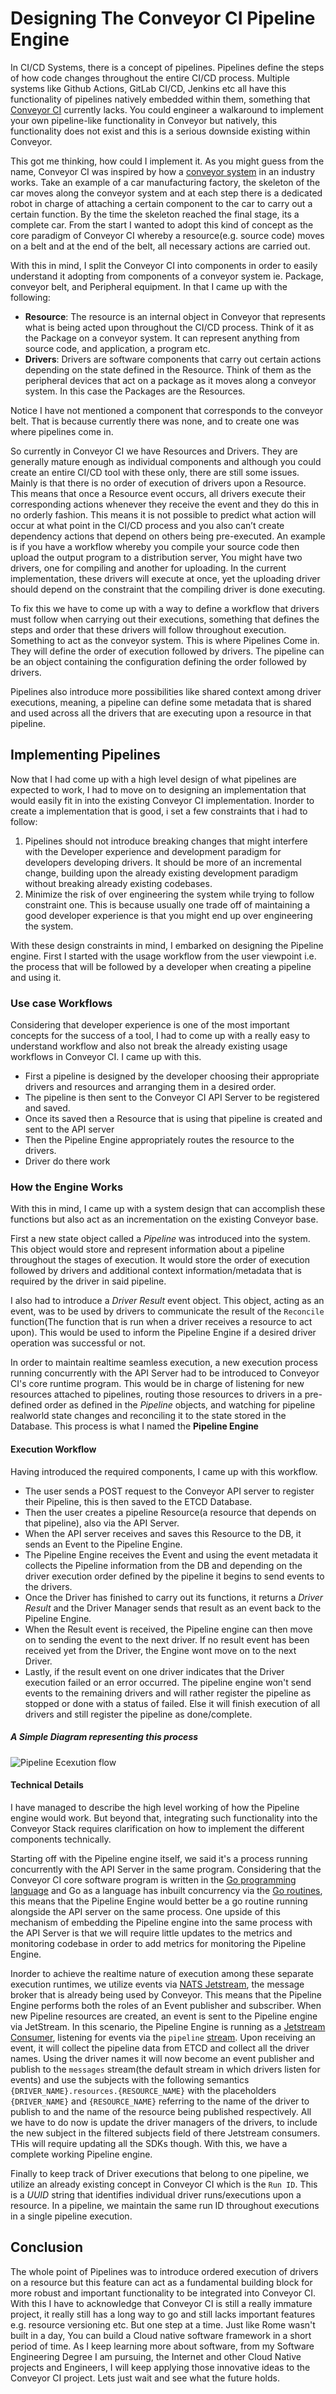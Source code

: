 # Designing The Conveyor CI Pipeline Engine

In CI/CD Systems, there is a concept of pipelines. Pipelines define the steps of how code changes throughout the entire CI/CD process. Multiple systems like Github Actions, GitLab CI/CD, Jenkins etc all have this functionality of pipelines natively embedded within them, something that [Conveyor CI](https://conveyor.open.ug/) currently lacks. You could engineer a walkaround to implement your own pipeline-like functionality in Conveyor but natively, this functionality does not exist and this is a serious downside existing within Conveyor.

This got me thinking, how could I implement it. As you might guess from the name, Conveyor CI was inspired by how a [conveyor system](https://en.wikipedia.org/wiki/Conveyor_system) in an industry works. Take an example of a car manufacturing factory, the skeleton of the car moves along the conveyor system and at each step there is a dedicated robot in charge of attaching a certain component to the car to carry out a certain function. By the time the skeleton reached the final stage, its a complete car. From the start I wanted to adopt this kind of concept as the core paradigm of Conveyor CI whereby a resource(e.g. source code) moves on a belt and at the end of the belt, all necessary actions are carried out.

With this in mind, I split the Conveyor CI into components in order to easily understand it adopting from components of a conveyor system ie. Package, conveyor belt, and Peripheral equipment. In that I came up with the following:

- **Resource**: The resource is an internal object in Conveyor that represents what is being acted upon throughout the CI/CD process. Think of it as the Package on a conveyor system. It can represent anything from source code, and application, a program etc.
- **Drivers**: Drivers are software components that carry out certain actions depending on the state defined in the Resource. Think of them as the peripheral devices that act on a package as it moves along a conveyor system. In this case the Packages are the Resources.

Notice I have not mentioned a component that corresponds to the conveyor belt. That is because currently there was none, and to create one was where pipelines come in.

So currently in Conveyor CI we have Resources and Drivers. They are generally mature enough as individual components and although you could create an entire CI/CD tool with these only, there are still some issues. Mainly is that there is no order of execution of drivers upon a Resource. This means that once a Resource event occurs, all drivers execute their corresponding actions whenever they receive the event and they do this in no orderly fashion. This means it is not possible to predict what action will occur at what point in the CI/CD process and you also can’t create dependency actions that depend on others being pre-executed. An example is if you have a workflow whereby you compile your source code then upload the output program to a distribution server, You might have two drivers, one for compiling and another for uploading. In the current implementation, these drivers will execute at once, yet the uploading driver should depend on the constraint that the compiling driver is done executing.

To fix this we have to come up with a way to define a workflow that drivers must follow when carrying out their executions, something that defines the steps and order that these drivers will follow throughout execution. Something to act as the conveyor system. This is where Pipelines Come in. They will define the order of execution followed by drivers. The pipeline can be an object containing the configuration defining the order followed by drivers.

Pipelines also introduce more possibilities like shared context among driver executions, meaning, a pipeline can define some metadata that is shared and used across all the drivers that are executing upon a resource in that pipeline.

## Implementing Pipelines

Now that I had come up with a high level design of what pipelines are expected to work, I had to move on to designing an implementation that would easily fit in into the existing Conveyor CI implementation. Inorder to create a implementation that is good, i set a few constraints that i had to follow:

1. Pipelines should not introduce breaking changes that might interfere with the Developer experience and development paradigm for developers developing drivers. It should be more of an incremental change, building upon the already existing development paradigm without breaking already existing codebases.
2. Minimize the risk of over engineering the system while trying to follow constraint one. This is because usually one trade off of maintaining a good developer experience is that you might end up over engineering the system.

With these design constraints in mind, I embarked on designing the Pipeline engine. First I started with the usage workflow from the user viewpoint i.e. the process that will be followed by a developer when creating a pipeline and using it.

### Use case Workflows

Considering that developer experience is one of the most important concepts for the success of a tool, I had to come up with a really easy to understand workflow and also not break the already existing usage workflows in Conveyor CI. I came up with this.

- First a pipeline is designed by the developer choosing their appropriate drivers and resources and arranging them in a desired order.
- The pipeline is then sent to the Conveyor CI API Server to be registered and saved.
- Once its saved then a Resource that is using that pipeline is created and sent to the API server
- Then the Pipeline Engine appropriately routes the resource to the drivers.
- Driver do there work

### How the Engine Works

With this in mind, I came up with a system design that can accomplish these functions but also act as an incrementation on the existing Conveyor base.

First a new state object called a *Pipeline* was introduced into the system. This object would store and represent information about a pipeline throughout the stages of execution. It would store the order of execution followed by drivers and additional context information/metadata that is required by the driver in said pipeline.

I also had to introduce a *Driver Result* event object. This object, acting as an event, was to be used by drivers to communicate the result of the `Reconcile` function(The function that is run when a driver receives a resource to act upon). This would be used to inform the Pipeline Engine if a desired driver operation was successful or not.

In order to maintain realtime seamless execution, a new execution process running concurrently with the API Server had to be introduced to Conveyor CI's core runtime program. This would be in charge of listening for new resources attached to pipelines, routing those resources to drivers in a pre-defined order as defined in the *Pipeline* objects, and watching for pipeline realworld state changes and reconciling it to the state stored in the Database. This process is what I named the **Pipeline Engine**

#### Execution Workflow

Having introduced the required components, I came up with this workflow.

- The user sends a POST request to the Conveyor API server to register their Pipeline, this is then saved to the ETCD Database.
- Then the user creates a pipeline Resource(a resource that depends on that pipeline), also via the API Server.
- When the API server receives and saves this Resource to the DB, it sends an Event to the Pipeline Engine.
- The Pipeline Engine receives the Event and using the event metadata it collects the Pipeline information from the DB and depending on the driver execution order defined by the pipeline it begins to send events to the drivers.
- Once the Driver has finished to carry out its functions, it returns a *Driver Result* and the Driver Manager sends that result as an event back to the Pipeline Engine.
- When the Result event is received, the Pipeline engine can then move on to sending the event to the next driver. If no result event has been received yet from the Driver, the Engine wont move on to the next Driver.
- Lastly, if the result event on one driver indicates that the Driver execution failed or an error occurred. The pipeline engine won't send events to the remaining drivers and will rather register the pipeline as stopped or done with a status of failed. Else it will finish execution of all drivers and still register the pipeline as done/complete.

##### A Simple Diagram representing this process

![Pipeline Ecexution flow](/img/pipeline-engine.png)

#### Technical Details

I have managed to describe the high level working of how the Pipeline engine would work. But beyond that, integrating such functionality into the Conveyor Stack requires clarification on how to implement the different components technically.

Starting off with the Pipeline engine itself, we said it's a process running concurrently with the API Server in the same program. Considering that the Conveyor CI core software program is written in the [Go programming language](https://go.dev/) and Go as a language has inbuilt concurrency via the [Go routines](https://www.geeksforgeeks.org/go-language/goroutines-concurrency-in-golang/), this means that the Pipeline Engine would better be a go routine running alongside the API server on the same process. One upside of this mechanism of embedding the Pipeline engine into the same process with the API Server is that we will require little updates to the metrics and monitoring codebase in order to add metrics for monitoring the Pipeline Engine.

Inorder to achieve the realtime nature of execution among these separate execution runtimes, we utilize events via [NATS Jetstream](https://docs.nats.io/nats-concepts/jetstream), the message broker that is already being used by Conveyor. This means that the Pipeline Engine performs both the roles of an Event publisher and subscriber. When new Pipeline resources are created, an event is sent to the Pipeline engine via JetStream. In this scenario, the Pipeline Engine is running as a [Jetstream Consumer](https://docs.nats.io/nats-concepts/jetstream/consumers), listening for events via the `pipeline` [stream](https://docs.nats.io/nats-concepts/jetstream/streams). Upon receiving an event, it will collect the pipeline data from ETCD and collect all the driver names. Using the driver names it will now become an event publisher and publish to the `messages` stream(the default stream in which drivers listen for events) and use the subjects with the following semantics `{DRIVER_NAME}.resources.{RESOURCE_NAME}` with the placeholders `{DRIVER_NAME}` and `{RESOURCE_NAME}` referring to the name of the driver to publish to and the name of the resource being published respectively. All we have to do now is update the driver managers of the drivers, to include the new subject in the filtered subjects field of there Jetstream consumers. THis will require updating all the SDKs though. With this, we have a complete working Pipeline engine.

Finally to keep track of Driver executions that belong to one pipeline, we utilize an already existing concept in Conveyor CI which is the `Run ID`. This is a *UUID* string that identifies individual driver runs/executions upon a resource. In a pipeline, we maintain the same run ID throughout executions in a single pipeline execution.

## Conclusion

The whole point of Pipelines was to introduce ordered execution of drivers on a resource but this feature can act as a fundamental building block for more robust and important functionality to be integrated into Conveyor CI. With this I have to acknowledge that Conveyor CI is still a really immature project, it really still has a long way to go and still lacks important features e.g. resource versioning etc. But one step at a time. Just like Rome wasn't built in a day, You can build a Cloud native software framework in a short period of time. As I keep learning more about software, from my Software Engineering Degree I am pursuing, the Internet and other Cloud Native projects and Engineers, I will keep applying those innovative ideas to the Conveyor CI project. Lets just wait and see what the future holds.
